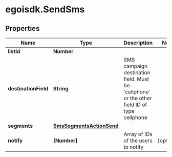 # egoisdk.SendSms

## Properties

Name | Type | Description | Notes
------------ | ------------- | ------------- | -------------
**listId** | **Number** |  | 
**destinationField** | **String** | SMS campaign destination field. Must be &#39;cellphone&#39; or the other field ID of type                                 cellphone | 
**segments** | [**SmsSegmentsActionSend**](SmsSegmentsActionSend.md) |  | 
**notify** | **[Number]** | Array of IDs of the users to notify | [optional] 


